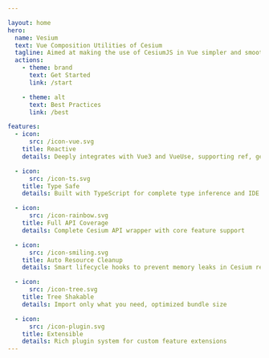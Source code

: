 ```yaml
---

layout: home
hero:
  name: Vesium
  text: Vue Composition Utilities of Cesium
  tagline: Aimed at making the use of CesiumJS in Vue simpler and smoother
  actions:
    - theme: brand
      text: Get Started
      link: /start

    - theme: alt
      text: Best Practices
      link: /best

features:
  - icon:
      src: /icon-vue.svg
    title: Reactive
    details: Deeply integrates with Vue3 and VueUse, supporting ref, getter, and other reactive data passing

  - icon:
      src: /icon-ts.svg
    title: Type Safe
    details: Built with TypeScript for complete type inference and IDE hints

  - icon:
      src: /icon-rainbow.svg
    title: Full API Coverage
    details: Complete Cesium API wrapper with core feature support

  - icon:
      src: /icon-smiling.svg
    title: Auto Resource Cleanup
    details: Smart lifecycle hooks to prevent memory leaks in Cesium resources

  - icon:
      src: /icon-tree.svg
    title: Tree Shakable
    details: Import only what you need, optimized bundle size

  - icon:
      src: /icon-plugin.svg
    title: Extensible
    details: Rich plugin system for custom feature extensions
---
```

